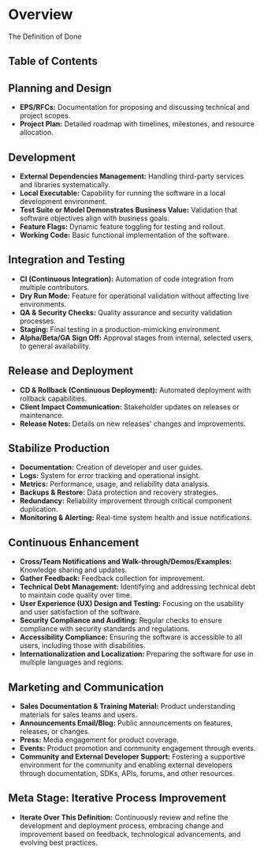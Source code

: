# Overview

The Definition of Done

## Table of Contents

## Planning and Design
- **EPS/RFCs:** Documentation for proposing and discussing technical and project scopes.
- **Project Plan:** Detailed roadmap with timelines, milestones, and resource allocation.

## Development
- **External Dependencies Management:** Handling third-party services and libraries systematically.
- **Local Executable:** Capability for running the software in a local development environment.
- **Test Suite or Model Demonstrates Business Value:** Validation that software objectives align with business goals.
- **Feature Flags:** Dynamic feature toggling for testing and rollout.
- **Working Code:** Basic functional implementation of the software.

## Integration and Testing
- **CI (Continuous Integration):** Automation of code integration from multiple contributors.
- **Dry Run Mode:** Feature for operational validation without affecting live environments.
- **QA & Security Checks:** Quality assurance and security validation processes.
- **Staging:** Final testing in a production-mimicking environment.
- **Alpha/Beta/GA Sign Off:** Approval stages from internal, selected users, to general availability.

## Release and Deployment
- **CD & Rollback (Continuous Deployment):** Automated deployment with rollback capabilities.
- **Client Impact Communication:** Stakeholder updates on releases or maintenance.
- **Release Notes:** Details on new releases' changes and improvements.

## Stabilize Production
- **Documentation:** Creation of developer and user guides.
- **Logs:** System for error tracking and operational insight.
- **Metrics:** Performance, usage, and reliability data analysis.
- **Backups & Restore:** Data protection and recovery strategies.
- **Redundancy:** Reliability improvement through critical component duplication.
- **Monitoring & Alerting:** Real-time system health and issue notifications.

## Continuous Enhancement
- **Cross/Team Notifications and Walk-through/Demos/Examples:** Knowledge sharing and updates.
- **Gather Feedback:** Feedback collection for improvement.
- **Technical Debt Management:** Identifying and addressing technical debt to maintain code quality over time.
- **User Experience (UX) Design and Testing:** Focusing on the usability and user satisfaction of the software.
- **Security Compliance and Auditing:** Regular checks to ensure compliance with security standards and regulations.
- **Accessibility Compliance:** Ensuring the software is accessible to all users, including those with disabilities.
- **Internationalization and Localization:** Preparing the software for use in multiple languages and regions.

## Marketing and Communication
- **Sales Documentation & Training Material:** Product understanding materials for sales teams and users.
- **Announcements Email/Blog:** Public announcements on features, releases, or changes.
- **Press:** Media engagement for product coverage.
- **Events:** Product promotion and community engagement through events.
- **Community and External Developer Support:** Fostering a supportive environment for the community and enabling external developers through documentation, SDKs, APIs, forums, and other resources.

## Meta Stage: Iterative Process Improvement
- **Iterate Over This Definition:** Continuously review and refine the development and deployment process, embracing change and improvement based on feedback, technological advancements, and evolving best practices.
